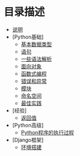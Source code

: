 # 目录描述
* [说明](README.md)
* [Python基础]
    * [基本数据类型](Python基础/基本数据类型.md)
    * [语句](Python基础/语句.md)
    * [一些语法解析](Python基础/一些语法解析.md)
    * [面向对象](Python基础/面向对象.md)
    * [函数式编程](Python基础/函数式编程.md)
    * [错误和异常](Python基础/错误和异常.md)
    * [模块](Python基础/模块.md)
    * [命名空间](Python基础/命名空间.md)
    * [最佳实践](Python基础/最佳实践.md)
* [经验]
    * [返回值](经验/返回值.md)
* [Python高级]
    * [Python程序的执行过程](Python高级/Python程序的执行过程.md)
* [Django框架]
    * [环境搭建](Django框架/环境搭建.md)